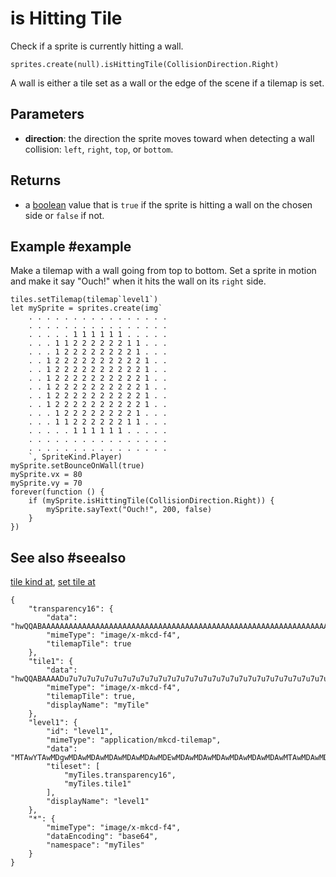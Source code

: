 # is Hitting Tile

Check if a sprite is currently hitting a wall.

```sig
sprites.create(null).isHittingTile(CollisionDirection.Right)
```

A wall is either a tile set as a wall or the edge of the scene if a tilemap is set.

## Parameters

* **direction**: the direction the sprite moves toward when detecting a wall collision: `left`, `right`, `top`, or `bottom`.

## Returns

* a [boolean](/types/boolean) value that is `true` if the sprite is hitting a wall on the chosen side or `false` if not.

## Example #example

Make a tilemap with a wall going from top to bottom. Set a sprite in motion and make it say "Ouch!" when it hits the wall on its `right` side.

```blocks
tiles.setTilemap(tilemap`level1`)
let mySprite = sprites.create(img`
    . . . . . . . . . . . . . . . . 
    . . . . . . . . . . . . . . . . 
    . . . . . 1 1 1 1 1 1 . . . . . 
    . . . 1 1 2 2 2 2 2 2 1 1 . . . 
    . . . 1 2 2 2 2 2 2 2 2 1 . . . 
    . . 1 2 2 2 2 2 2 2 2 2 2 1 . . 
    . . 1 2 2 2 2 2 2 2 2 2 2 1 . . 
    . . 1 2 2 2 2 2 2 2 2 2 2 1 . . 
    . . 1 2 2 2 2 2 2 2 2 2 2 1 . . 
    . . 1 2 2 2 2 2 2 2 2 2 2 1 . . 
    . . 1 2 2 2 2 2 2 2 2 2 2 1 . . 
    . . . 1 2 2 2 2 2 2 2 2 1 . . . 
    . . . 1 1 2 2 2 2 2 2 1 1 . . . 
    . . . . . 1 1 1 1 1 1 . . . . . 
    . . . . . . . . . . . . . . . . 
    . . . . . . . . . . . . . . . . 
    `, SpriteKind.Player)
mySprite.setBounceOnWall(true)
mySprite.vx = 80
mySprite.vy = 70
forever(function () {
    if (mySprite.isHittingTile(CollisionDirection.Right)) {
        mySprite.sayText("Ouch!", 200, false)
    }
})
```

## See also #seealso

[tile kind at](/reference/scene/tile-kind-at),
[set tile at](/reference/scene/set-tile-at)

```jres
{
    "transparency16": {
        "data": "hwQQABAAAAAAAAAAAAAAAAAAAAAAAAAAAAAAAAAAAAAAAAAAAAAAAAAAAAAAAAAAAAAAAAAAAAAAAAAAAAAAAAAAAAAAAAAAAAAAAAAAAAAAAAAAAAAAAAAAAAAAAAAAAAAAAAAAAAAAAAAAAAAAAAAAAAAAAAAAAAAAAAAAAAAAAAAAAAAAAA==",
        "mimeType": "image/x-mkcd-f4",
        "tilemapTile": true
    },
    "tile1": {
        "data": "hwQQABAAAADu7u7u7u7u7u7u7u7u7u7u7u7u7u7u7u7u7u7u7u7u7u7u7u7u7u7u7u7u7u7u7u7u7u7u7u7u7u7u7u7u7u7u7u7u7u7u7u7u7u7u7u7u7u7u7u7u7u7u7u7u7u7u7u7u7u7u7u7u7u7u7u7u7u7u7u7u7u7u7u7u7u7u7u7u7g==",
        "mimeType": "image/x-mkcd-f4",
        "tilemapTile": true,
        "displayName": "myTile"
    },
    "level1": {
        "id": "level1",
        "mimeType": "application/mkcd-tilemap",
        "data": "MTAwYTAwMDgwMDAwMDAwMDAwMDAwMDAwMDEwMDAwMDAwMDAwMDAwMDAwMDAwMTAwMDAwMDAwMDAwMDAwMDAwMDAxMDAwMDAwMDAwMDAwMDAwMDAwMDEwMDAwMDAwMDAwMDAwMDAwMDAwMTAwMDAwMDAwMDAwMDAwMDAwMDAxMDAwMDAwMDAwMDAwMDAwMDAwMDEwMDAwMDAwMDAwMDAwMDAwMDAwMTAwMDAwMDAwMDAyMDAwMDAwMDAwMjAwMDAwMDAwMDIwMDAwMDAwMDAyMDAwMDAwMDAwMjAwMDAwMDAwMDIwMDAwMDAwMDAyMDAwMDAwMDAwMjAwMA==",
        "tileset": [
            "myTiles.transparency16",
            "myTiles.tile1"
        ],
        "displayName": "level1"
    },
    "*": {
        "mimeType": "image/x-mkcd-f4",
        "dataEncoding": "base64",
        "namespace": "myTiles"
    }
}
```